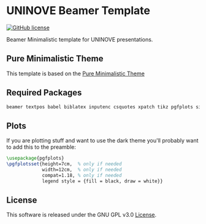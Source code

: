 # UNINOVE Beamer Template
[![GitHub license](https://badgen.net/github/license/kai-tub/latex_beamer_pure_minimalistic/)](https://github.com/kai-tub/latex_beamer_pure_minimalistic/blob/master/LICENSE)

Beamer Minimalistic template for UNINOVE presentations.

## Pure Minimalistic Theme

This template is based on the [Pure Minimalistic Theme](https://github.com/kai-tub/latex-beamer-pure-minimalistic)

## Required Packages

```bash
beamer textpos babel biblatex inputenc csquotes xpatch tikz pgfplots silence appendixnumberbeamer fira fontaxes mwe noto
```

## Plots

If you are plotting stuff and want to use the dark theme you'll probably want to add this to the preamble:

```latex
\usepackage{pgfplots}
\pgfplotsset{height=7cm,  % only if needed
             width=12cm,  % only if needed
             compat=1.18, % only if needed
             legend style = {fill = black, draw = white}}
```

## License
This software is released under the GNU GPL v3.0
[License](LICENSE).
